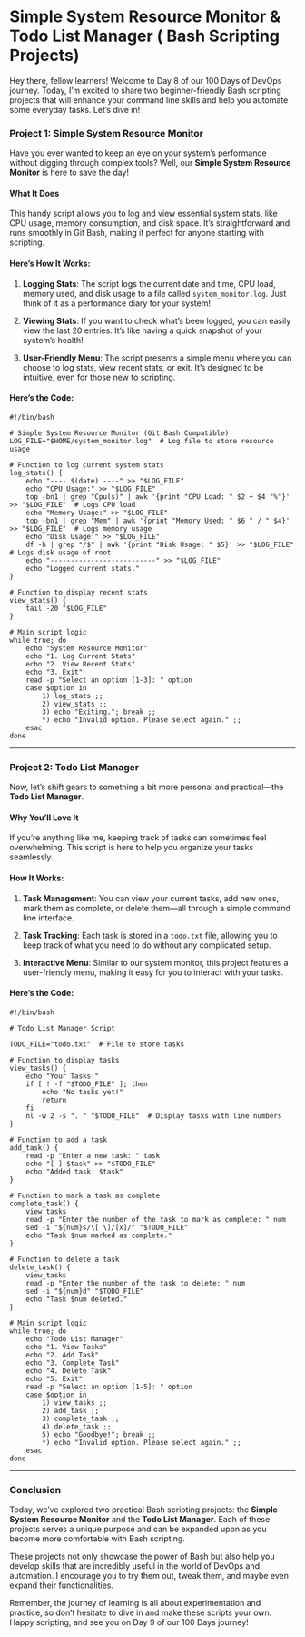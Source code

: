 # Simple System Resource Monitor & Todo List Manager (  Bash Scripting Projects)



Hey there, fellow learners! Welcome to Day 8 of our 100 Days of DevOps journey. Today, I’m excited to share two beginner-friendly Bash scripting projects that will enhance your command line skills and help you automate some everyday tasks. Let’s dive in!

### Project 1: Simple System Resource Monitor

Have you ever wanted to keep an eye on your system’s performance without digging through complex tools? Well, our **Simple System Resource Monitor** is here to save the day!

#### What It Does

This handy script allows you to log and view essential system stats, like CPU usage, memory consumption, and disk space. It’s straightforward and runs smoothly in Git Bash, making it perfect for anyone starting with scripting.

#### Here’s How It Works:

1.  **Logging Stats**: The script logs the current date and time, CPU load, memory used, and disk usage to a file called `system_monitor.log`. Just think of it as a performance diary for your system!
    
2.  **Viewing Stats**: If you want to check what’s been logged, you can easily view the last 20 entries. It’s like having a quick snapshot of your system’s health!
    
3.  **User-Friendly Menu**: The script presents a simple menu where you can choose to log stats, view recent stats, or exit. It’s designed to be intuitive, even for those new to scripting.
    

#### Here’s the Code:

```plaintext
#!/bin/bash

# Simple System Resource Monitor (Git Bash Compatible)
LOG_FILE="$HOME/system_monitor.log"  # Log file to store resource usage

# Function to log current system stats
log_stats() {
    echo "---- $(date) ----" >> "$LOG_FILE"
    echo "CPU Usage:" >> "$LOG_FILE"
    top -bn1 | grep "Cpu(s)" | awk '{print "CPU Load: " $2 + $4 "%"}' >> "$LOG_FILE"  # Logs CPU load
    echo "Memory Usage:" >> "$LOG_FILE"
    top -bn1 | grep "Mem" | awk '{print "Memory Used: " $6 " / " $4}' >> "$LOG_FILE"  # Logs memory usage
    echo "Disk Usage:" >> "$LOG_FILE"
    df -h | grep "/$" | awk '{print "Disk Usage: " $5}' >> "$LOG_FILE"  # Logs disk usage of root
    echo "--------------------------" >> "$LOG_FILE"
    echo "Logged current stats."
}

# Function to display recent stats
view_stats() {
    tail -20 "$LOG_FILE"
}

# Main script logic
while true; do
    echo "System Resource Monitor"
    echo "1. Log Current Stats"
    echo "2. View Recent Stats"
    echo "3. Exit"
    read -p "Select an option [1-3]: " option
    case $option in
        1) log_stats ;;
        2) view_stats ;;
        3) echo "Exiting."; break ;;
        *) echo "Invalid option. Please select again." ;;
    esac
done
```

----------

### Project 2: Todo List Manager

Now, let’s shift gears to something a bit more personal and practical—the **Todo List Manager**.

#### Why You’ll Love It

If you’re anything like me, keeping track of tasks can sometimes feel overwhelming. This script is here to help you organize your tasks seamlessly.

#### How It Works:

1.  **Task Management**: You can view your current tasks, add new ones, mark them as complete, or delete them—all through a simple command line interface.
    
2.  **Task Tracking**: Each task is stored in a `todo.txt` file, allowing you to keep track of what you need to do without any complicated setup.
    
3.  **Interactive Menu**: Similar to our system monitor, this project features a user-friendly menu, making it easy for you to interact with your tasks.
    

#### Here’s the Code:

```plaintext
#!/bin/bash

# Todo List Manager Script

TODO_FILE="todo.txt"  # File to store tasks

# Function to display tasks
view_tasks() {
    echo "Your Tasks:"
    if [ ! -f "$TODO_FILE" ]; then
        echo "No tasks yet!"
        return
    fi
    nl -w 2 -s ". " "$TODO_FILE"  # Display tasks with line numbers
}

# Function to add a task
add_task() {
    read -p "Enter a new task: " task
    echo "[ ] $task" >> "$TODO_FILE"
    echo "Added task: $task"
}

# Function to mark a task as complete
complete_task() {
    view_tasks
    read -p "Enter the number of the task to mark as complete: " num
    sed -i "${num}s/\[ \]/[x]/" "$TODO_FILE"
    echo "Task $num marked as complete."
}

# Function to delete a task
delete_task() {
    view_tasks
    read -p "Enter the number of the task to delete: " num
    sed -i "${num}d" "$TODO_FILE"
    echo "Task $num deleted."
}

# Main script logic
while true; do
    echo "Todo List Manager"
    echo "1. View Tasks"
    echo "2. Add Task"
    echo "3. Complete Task"
    echo "4. Delete Task"
    echo "5. Exit"
    read -p "Select an option [1-5]: " option
    case $option in
        1) view_tasks ;;
        2) add_task ;;
        3) complete_task ;;
        4) delete_task ;;
        5) echo "Goodbye!"; break ;;
        *) echo "Invalid option. Please select again." ;;
    esac
done
```

----------

### Conclusion

Today, we’ve explored two practical Bash scripting projects: the **Simple System Resource Monitor** and the **Todo List Manager**. Each of these projects serves a unique purpose and can be expanded upon as you become more comfortable with Bash scripting.

These projects not only showcase the power of Bash but also help you develop skills that are incredibly useful in the world of DevOps and automation. I encourage you to try them out, tweak them, and maybe even expand their functionalities.

Remember, the journey of learning is all about experimentation and practice, so don’t hesitate to dive in and make these scripts your own. Happy scripting, and see you on Day  9 of our 100 Days journey!
